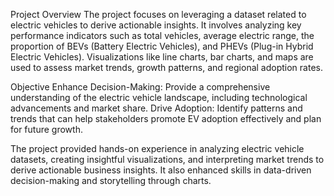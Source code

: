 Project Overview
The project focuses on leveraging a dataset related to electric vehicles to derive actionable insights. It involves analyzing key performance indicators such as total vehicles, average electric range, the proportion of BEVs (Battery Electric Vehicles), and PHEVs (Plug-in Hybrid Electric Vehicles). Visualizations like line charts, bar charts, and maps are used to assess market trends, growth patterns, and regional adoption rates.

Objective
Enhance Decision-Making: Provide a comprehensive understanding of the electric vehicle landscape, including technological advancements and market share.
Drive Adoption: Identify patterns and trends that can help stakeholders promote EV adoption effectively and plan for future growth.




The project provided hands-on experience in analyzing electric vehicle datasets, creating insightful visualizations, and interpreting market trends to derive actionable business insights. It also enhanced skills in data-driven decision-making and storytelling through charts.
